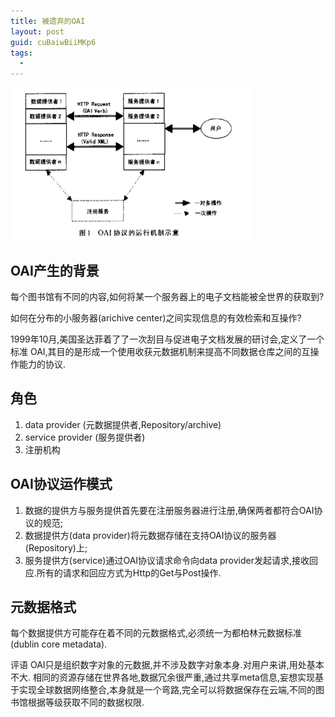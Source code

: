 ```yaml
---
title: 被遗弃的OAI
layout: post
guid: cuBaiwBiiMKp6
tags:
  - 
---
```


<span class="image-1200">![](/media/files/2012/mar/23.png)</span>

## OAI产生的背景

每个图书馆有不同的内容,如何将某一个服务器上的电子文档能被全世界的获取到? 
 
如何在分布的小服务器(arichive center)之间实现信息的有效检索和互操作?  

1999年10月,美国圣达菲着了了一次刮目与促进电子文档发展的研讨会,定义了一个标准 OAI,其目的是形成一个使用收获元数据机制来提高不同数据仓库之间的互操作能力的协议.

## 角色

1. data provider (元数据提供者,Repository/archive)
2. service provider (服务提供者)
3. 注册机构

## OAI协议运作模式

1. 数据的提供方与服务提供首先要在注册服务器进行注册,确保两者都符合OAI协议的规范;
2. 数据提供方(data provider)将元数据存储在支持OAI协议的服务器(Repository)上;
3. 服务提供方(service)通过OAI协议请求命令向data provider发起请求,接收回应.所有的请求和回应方式为Http的Get与Post操作.


## 元数据格式

每个数据提供方可能存在着不同的元数据格式,必须统一为都柏林元数据标准(dublin core metadata).

评语
OAI只是组织数字对象的元数据,并不涉及数字对象本身.对用户来讲,用处基本不大.
相同的资源存储在世界各地,数据冗余很严重,通过共享meta信息,妄想实现基于实现全球数据网络整合,本身就是一个弯路,完全可以将数据保存在云端,不同的图书馆根据等级获取不同的数据权限.